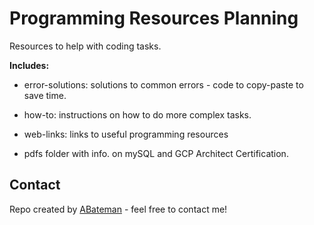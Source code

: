 # Programming Resources Planning

Resources to help with coding tasks.

**Includes:**

* error-solutions: solutions to common errors - code to copy-paste to save time.

* how-to: instructions on how to do more complex tasks.

* web-links:  links to useful programming resources

* pdfs folder with info. on mySQL and GCP Architect Certification.

## Contact

Repo created by [ABateman](https://www.andrewbateman.org) - feel free to contact me!
